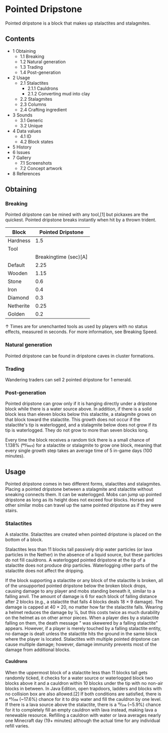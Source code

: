 # Pointed Dripstone
Pointed dripstone is a block that makes up stalactites and stalagmites. 

## Contents
- 1 Obtaining
	- 1.1 Breaking
	- 1.2 Natural generation
	- 1.3 Trading
	- 1.4 Post-generation
- 2 Usage
	- 2.1 Stalactites
		- 2.1.1 Cauldrons
		- 2.1.2 Converting mud into clay
	- 2.2 Stalagmites
	- 2.3 Columns
	- 2.4 Crafting ingredient
- 3 Sounds
	- 3.1 Generic
	- 3.2 Unique
- 4 Data values
	- 4.1 ID
	- 4.2 Block states
- 5 History
- 6 Issues
- 7 Gallery
	- 7.1 Screenshots
	- 7.2 Concept artwork
- 8 References

## Obtaining
### Breaking
Pointed dripstone can be mined with any tool,[1] but pickaxes are the quickest. Pointed dripstone breaks instantly when hit by a thrown trident. 

| Block     | Pointed Dripstone     |
|-----------|-----------------------|
| Hardness  | 1.5                   |
| Tool      |                       |
|           | Breakingtime (sec)[A] |
| Default   | 2.25                  |
| Wooden    | 1.15                  |
| Stone     | 0.6                   |
| Iron      | 0.4                   |
| Diamond   | 0.3                   |
| Netherite | 0.25                  |
| Golden    | 0.2                   |


↑ Times are for unenchanted tools as used by players with no status effects, measured in seconds. For more information, see Breaking Speed.


### Natural generation
Pointed dripstone can be found in dripstone caves in cluster formations.


### Trading
Wandering traders can sell 2 pointed dripstone for 1 emerald.

### Post-generation
Pointed dripstone can grow only if it is hanging directly under a dripstone block while there is a water source above. In addition, if there is a solid block less than eleven blocks below this stalactite, a stalagmite grows on that block toward the stalactite. This growth does not occur if the stalactite's tip is waterlogged, and a stalagmite below does not grow if its tip is waterlogged. They do not grow to more than seven blocks long.

Every time the block receives a random tick there is a small chance of 1.138% (64⁄5625) for a stalactite or stalagmite to grow one block, meaning that every single growth step takes an average time of 5 in-game days (100 minutes).

## Usage
Pointed dripstone comes in two different forms, stalactites and stalagmites. Placing a pointed dripstone between a stalagmite and stalactite without sneaking connects them. It can be waterlogged. Mobs can jump up pointed dripstone as long as its height does not exceed four blocks. Horses and other similar mobs can travel up the same pointed dripstone as if they were stairs.

### Stalactites
A stalactite.
Stalactites are created when pointed dripstone is placed on the bottom of a block.

Stalactites less than 11 blocks tall passively drip water particles (or lava particles in the Nether) in the absence of a liquid source, but these particles do not fill cauldrons. A waterlogged pointed dripstone at the tip of a stalactite does not produce drip particles. Waterlogging other parts of the stalactite does not affect the dripping.

If the block supporting a stalactite or any block of the stalactite is broken, all of the unsupported pointed dripstone below the broken block drops, causing damage to any player and mobs standing beneath it, similar to a falling anvil. The amount of damage is 6 for each block of falling distance after 2 blocks (e.g., a stalactite that falls 4 blocks deals 18 × 9 damage). The damage is capped at 40 × 20, no matter how far the stalactite falls. Wearing a helmet reduces the damage by 1⁄4, but this costs twice as much durability on the helmet as on other armor pieces. When a player dies by a stalactite falling on them, the death message "<player> was skewered by a falling stalactite" appears. However, if a player is merely touched by a falling stalactite entity, no damage is dealt unless the stalactite hits the ground in the same block where the player is located. Stalactites with multiple pointed dripstone can cause multiple damage; however, damage immunity prevents most of the damage from additional blocks.

#### Cauldrons
When the uppermost block of a stalactite less than 11 blocks tall gets randomly ticked, it checks for a water source or waterlogged block two blocks above it and a cauldron within 10 blocks under the tip with no non-air blocks in between. In Java Edition, open trapdoors, ladders and blocks with no collision box are also allowed.[2] If both conditions are satisfied, there is a 45⁄256 (~17.6%) chance for it to drip water and fill the cauldron by one level. If there is a lava source above the stalactite, there is a 15⁄256 (~5.9%) chance for it to completely fill an empty cauldron with lava instead, making lava a renewable resource. Refilling a cauldron with water or lava averages nearly one Minecraft day (19+ minutes) although the actual time for any individual refill varies.

